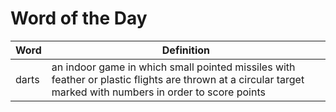 # Word of the Day

|Word|Definition|
|---|---|
|darts|an indoor game in which small pointed missiles with feather or plastic flights are thrown at a circular target marked with numbers in order to score points|